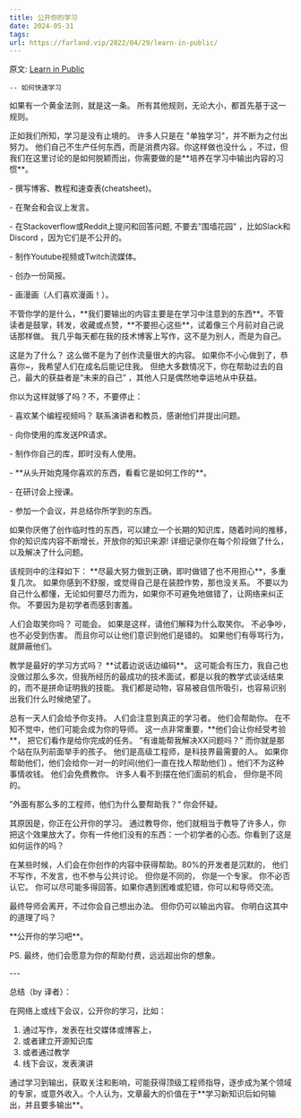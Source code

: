 ```yaml
---
title: 公开你的学习
date: 2024-05-31
tags: 
url: https://farland.vip/2022/04/29/learn-in-public/
---
```


原文: [Learn in Public](https://www.swyx.io/learn-in-public/)

`-- 如何快速学习`

如果有一个黄金法则，就是这一条。 所有其他规则，无论大小，都首先基于这一规则。

正如我们所知，学习是没有止境的。 许多人只是在 "单独学习"，并不断为之付出努力。 他们自己不生产任何东西，而是消费内容。你这样做也没什么 ，不过，但我们在这里讨论的是如何脱颖而出，你需要做的是\*\*培养在学习中输出内容的习惯\*\*。

\- 撰写博客、教程和速查表(cheatsheet)。

\- 在聚会和会议上发言。

\- 在Stackoverflow或Reddit上提问和回答问题, 不要去"围墙花园" ，比如Slack和Discord ，因为它们是不公开的。

\- 制作Youtube视频或Twitch流媒体。

\- 创办一份简报。

\- 画漫画（人们喜欢漫画！）。

不管你学的是什么，\*\*我们要输出的内容主要是在学习中注意到的东西\*\*。不管读者是鼓掌，转发，收藏或点赞，\*\*不要担心这些\*\*，试着像三个月前对自己说话那样做。 我几乎每天都在我的技术博客上写作，这不是为别人，而是为自己。

这是为了什么？ 这么做不是为了创作流量很大的内容。 如果你不小心做到了，恭喜你~，我希望人们在成名后能记住我。 但绝大多数情况下，你在帮助过去的自己，最大的获益者是“未来的自己” ，其他人只是偶然地幸运地从中获益。

你以为这样就够了吗？不，不要停止：

\- 喜欢某个编程视频吗？ 联系演讲者和教员，感谢他们并提出问题。

\- 向你使用的库发送PR请求。

\- 制作你自己的库，即时没有人使用。

\- \*\*从头开始克隆你喜欢的东西，看看它是如何工作的\*\*。

\- 在研讨会上授课。

\- 参加一个会议，并总结你所学到的东西。

如果你厌倦了创作临时性的东西，可以建立一个长期的知识库，随着时间的推移， 你的知识库内容不断增长，开放你的知识来源! 详细记录你在每个阶段做了什么，以及解决了什么问题。

该规则中的注释如下： \*\*尽最大努力做到正确，即时做错了也不用担心\*\*，多重复几次。 如果你感到不舒服，或觉得自己是在装腔作势，那也没关系。 不要以为自己什么都懂，无论如何要尽力而为，如果你不可避免地做错了，让网络来纠正你。 不要因为是初学者而感到害羞。

人们会取笑你吗？ 可能会。 如果是这样，请他们解释为什么取笑你。 不必争吵，也不必受到伤害。 而且你可以让他们意识到他们是错的。 如果他们有辱骂行为，就屏蔽他们。

教学是最好的学习方式吗？ \*\*试着边说话边编码\*\*。 这可能会有压力，我自己也没做过那么多次，但我所经历的最成功的技术面试，都是以我的教学式谈话结束的，而不是拼命证明我的技能。 我们都是动物，容易被自信所吸引，也容易识别出我们什么时候绝望了。

总有一天人们会给予你支持。 人们会注意到真正的学习者。 他们会帮助你。 在不知不觉中，他们可能会成为你的导师。 这一点非常重要，\*\*他们会让你经受考验\*\*， 把它们看作是给你完成的任务。 “有谁能帮我解决XX问题吗？” 而你就是那个站在队列前面举手的孩子。 他们是高级工程师，是科技界最需要的人。 如果你帮助他们，他们会给你一对一的时间(他们一直在找人帮助他们) 。他们不为这种事情收钱。 他们会免费教你。 许多人看不到摆在他们面前的机会， 但你是不同的。

”外面有那么多的工程师，他们为什么要帮助我？“ 你会怀疑。

其原因是，你正在公开你的学习。 通过教导你，他们就相当于教导了许多人，你把这个效果放大了。你有一件他们没有的东西：一个初学者的心态。你看到了这是如何运作的吗？

在某些时候，人们会在你创作的内容中获得帮助。80%的开发者是沉默的， 他们不写作，不发言，也不参与公共讨论。 但你是不同的， 你是一个专家。 你不必否认它。 你可以尽可能多得回答。如果你遇到困难或犯错，你可以和导师交流。

最终导师会离开，不过你会自己想出办法。 但你仍可以输出内容。 你明白这其中的道理了吗？

\*\*公开你的学习吧\*\*。

PS. 最终，他们会愿意为你的帮助付费，远远超出你的想象。

\---

总结（by 译者）：

在网络上或线下会议，公开你的学习，比如：

1.  通过写作，发表在社交媒体或博客上，
2.  或者建立开源知识库
3.  或者通过教学
4.  线下会议，发表演讲

通过学习到输出，获取关注和影响，可能获得顶级工程师指导，逐步成为某个领域的专家，或意外收入。个人认为，文章最大的价值在于\*\*学习新知识后如何输出，并且要多输出\*\*。
